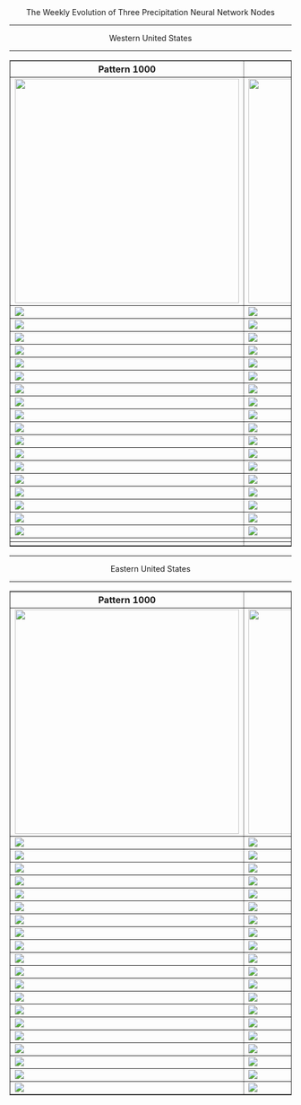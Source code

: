 <html>
  <head>
    <meta charset="utf-8">
    <meta name="viewport" content="width=device-width, initial-scale=1">
  </head>
  <body>
    <center>The Weekly Evolution of Three Precipitation Neural Network Nodes
  <hr>

<table border="1" cellpadding="1" cellspacing="1">
    <tr>
      <th>Pattern 1000</th>
      <th>Pattern 2000</th>
      <th>Pattern 3000</th>
    </tr>
    <tr>
      <td><img src="https://user-images.githubusercontent.com/75145898/108226847-7e6ade80-70fa-11eb-8543-b7e78eb28470.png" width="400"></td>
      <td><img src="https://user-images.githubusercontent.com/75145898/108226849-7f037500-70fa-11eb-9f1b-d8bd81c3164c.png" width="400"></td>
      <td><img src="https://user-images.githubusercontent.com/75145898/108226850-7f037500-70fa-11eb-8e74-8e79bcb3146d.png" width="400"></td>
    </tr>
    <tr>
      <td><img src="https://user-images.githubusercontent.com/75145898/108226852-7f037500-70fa-11eb-8efe-130780ee9eb3.png"></td>
      <td><img src="https://user-images.githubusercontent.com/75145898/108226854-7f037500-70fa-11eb-98dc-936585dd88e2.png"></td>
      <td><img src="https://user-images.githubusercontent.com/75145898/108226856-7f9c0b80-70fa-11eb-9c3e-e03250bf1864.png"></td>
    </tr>
    <tr>
      <td><img src="https://user-images.githubusercontent.com/75145898/108226857-7f9c0b80-70fa-11eb-8d9c-6e00c0319688.png"></td>
      <td><img src="https://user-images.githubusercontent.com/75145898/108226859-7f9c0b80-70fa-11eb-8cc3-27253c3a7899.png"></td>
      <td><img src="https://user-images.githubusercontent.com/75145898/108226860-8034a200-70fa-11eb-8b05-aa663f13093d.png"></td>
    </tr>
    <tr>
      <td><img src="https://user-images.githubusercontent.com/75145898/108226861-8034a200-70fa-11eb-85c2-599ebeb63bb6.png"></td>
      <td><img src="https://user-images.githubusercontent.com/75145898/108226862-8034a200-70fa-11eb-849b-35f2a8465355.png"></td>
      <td><img src="https://user-images.githubusercontent.com/75145898/108226863-8034a200-70fa-11eb-810a-9ae38f98114e.png"></td>
    </tr>
    <tr>
      <td><img src="https://user-images.githubusercontent.com/75145898/108230543-2209be00-70fe-11eb-8d2d-e767d4e72787.png"></td>
      <td><img src="https://user-images.githubusercontent.com/75145898/108230545-22a25480-70fe-11eb-8012-5bf0c33b8f72.png"></td>
      <td><img src="https://user-images.githubusercontent.com/75145898/108230546-22a25480-70fe-11eb-9b3c-82f8e92726e6.png"></td>
    </tr>
    <tr>
      <td><img src="https://user-images.githubusercontent.com/75145898/108230548-22a25480-70fe-11eb-8f10-1a63d8a3da3c.png"></td>
      <td><img src="https://user-images.githubusercontent.com/75145898/108230550-233aeb00-70fe-11eb-8bca-cb8da7ed5d24.png"></td>
      <td><img src="https://user-images.githubusercontent.com/75145898/108230551-233aeb00-70fe-11eb-8853-764b03fa7c1a.png"></td>
    </tr>
    <tr>
      <td><img src="https://user-images.githubusercontent.com/75145898/108230553-233aeb00-70fe-11eb-8859-e1a87994cb01.png"></td>
      <td><img src="https://user-images.githubusercontent.com/75145898/108230555-233aeb00-70fe-11eb-8e60-2843fd0d2bd6.png"></td>
      <td><img src="https://user-images.githubusercontent.com/75145898/108230556-23d38180-70fe-11eb-87c6-1336a1da3dad.png"></td>
    </tr>
    <tr>
      <td><img src="https://user-images.githubusercontent.com/75145898/108243597-81ba9600-710b-11eb-9609-a638e1febca2.png"></td>
      <td><img src="https://user-images.githubusercontent.com/75145898/108243599-82532c80-710b-11eb-8076-7733049bcb89.png"></td>
      <td><img src="https://user-images.githubusercontent.com/75145898/108243601-82532c80-710b-11eb-9a09-281b7c2c3e7c.png"></td>
    </tr>
    <tr>
      <td><img src="https://user-images.githubusercontent.com/75145898/108243603-82ebc300-710b-11eb-992f-84bb9932bd1a.png"></td>
      <td><img src="https://user-images.githubusercontent.com/75145898/108243604-82ebc300-710b-11eb-894c-0aa2e5a5a6c3.png"></td>
      <td><img src="https://user-images.githubusercontent.com/75145898/108243605-82ebc300-710b-11eb-958f-1903cc15b54d.png"></td>
    </tr>
    <tr>
      <td><img src="https://user-images.githubusercontent.com/75145898/108243606-82ebc300-710b-11eb-83e2-4d4ae4272a00.png"></td>
      <td><img src="https://user-images.githubusercontent.com/75145898/108243607-82ebc300-710b-11eb-837e-f9d33d8727da.png"></td>
      <td><img src="https://user-images.githubusercontent.com/75145898/108243608-83845980-710b-11eb-902d-cc4c5a76eb99.png"></td>
    </tr>
    <tr>
      <td><img src="https://user-images.githubusercontent.com/75145898/108243610-83845980-710b-11eb-9ac8-84e2c9ca9939.png"></td>
      <td><img src="https://user-images.githubusercontent.com/75145898/108243611-83845980-710b-11eb-88d7-7bb36acdda6f.png"></td>
      <td><img src="https://user-images.githubusercontent.com/75145898/108243613-83845980-710b-11eb-9f75-e4ab8928c052.png"></td>
    </tr>
    <tr>
      <td><img src="https://user-images.githubusercontent.com/75145898/108243616-841cf000-710b-11eb-9849-45d9222d0e86.png"></td>
      <td><img src="https://user-images.githubusercontent.com/75145898/108243617-841cf000-710b-11eb-9120-87a61ea81854.png"></td>
      <td><img src="https://user-images.githubusercontent.com/75145898/108243618-84b58680-710b-11eb-84df-9ac6d21fe44e.png"></td>
    </tr>
    <tr>
      <td><img src="https://user-images.githubusercontent.com/75145898/108243620-84b58680-710b-11eb-97b4-9612a65a8dee.png"></td>
      <td><img src="https://user-images.githubusercontent.com/75145898/108243621-84b58680-710b-11eb-90a7-df90ff349f8e.png"></td>
      <td><img src="https://user-images.githubusercontent.com/75145898/108243623-854e1d00-710b-11eb-8362-1bc542b4607b.png"></td>
    </tr>
    <tr>
      <td><img src="https://user-images.githubusercontent.com/75145898/108770856-152f0500-7518-11eb-88bc-b799903262ae.png"></td>
      <td><img src="https://user-images.githubusercontent.com/75145898/108770861-15c79b80-7518-11eb-8f78-d9cd2dcc858c.png"></td>
      <td><img src="https://user-images.githubusercontent.com/75145898/108770864-16603200-7518-11eb-91ad-b1191d97e2be.png"></td>
    </tr>
    <tr>
      <td><img src="https://user-images.githubusercontent.com/75145898/109684098-2cd04400-7b3d-11eb-9284-c099025a1e4d.png"></td>
      <td><img src="https://user-images.githubusercontent.com/75145898/109684128-348fe880-7b3d-11eb-91f5-dcd84c032ffd.png"></td>
      <td><img src="https://user-images.githubusercontent.com/75145898/109684167-3ce82380-7b3d-11eb-945d-c09cc6cb9e43.png"></td>
    </tr>
    <tr>
      <td><img src="https://user-images.githubusercontent.com/75145898/110349324-da38d100-7fef-11eb-83fd-5f1c7a7d4be5.png"></td>
      <td><img src="https://user-images.githubusercontent.com/75145898/110349390-e6bd2980-7fef-11eb-8dcd-4daa500b8b9b.png"></td>
      <td><img src="https://user-images.githubusercontent.com/75145898/110349477-fb99bd00-7fef-11eb-9788-c394d47fc506.png"></td>
    </tr>
    <tr>
      <td><img src="https://user-images.githubusercontent.com/75145898/111381390-47410c00-866b-11eb-80d7-024d8a00ac76.png"></td>
      <td><img src="https://user-images.githubusercontent.com/75145898/111381417-4f00b080-866b-11eb-91d8-9e188af7c1ee.png"></td>
      <td><img src="https://user-images.githubusercontent.com/75145898/111381456-5c1d9f80-866b-11eb-888a-702a3967d4ec.png"></td>
    </tr>
    <tr>
      <td><img src="https://user-images.githubusercontent.com/75145898/115426597-e2bf2280-a1bd-11eb-97cc-8b918a09fa1c.png"></td>
      <td><img src="https://user-images.githubusercontent.com/75145898/115426647-ee124e00-a1bd-11eb-8ebe-453374be83b8.png"></td>
      <td><img src="https://user-images.githubusercontent.com/75145898/115426693-fcf90080-a1bd-11eb-9a35-c92a67321f64.png"></td>
    </tr>
    <tr>
      <td><img src="https://user-images.githubusercontent.com/75145898/115433367-b5c23e00-a1c4-11eb-8347-8c8c6e35715e.png"></td>
      <td><img src="https://user-images.githubusercontent.com/75145898/115433389-bfe43c80-a1c4-11eb-9e9b-b468ad3da5b5.png"></td>
      <td><img src="https://user-images.githubusercontent.com/75145898/115433429-cc689500-a1c4-11eb-90cf-e10badfc45fb.png"></td>
    </tr>
    <tr>
      <td><img src=""></td>
      <td><img src=""></td>
      <td><img src=""></td>
    </tr>
    <tr>
      <td><img src=""></td>
      <td><img src=""></td>
      <td><img src=""></td>
    </tr>


Western United States
<hr>



<table border="1" cellpadding="1" cellspacing="1">
    <tr>
      <th>Pattern 1000</th>
      <th>Pattern 2000</th>
      <th>Pattern 3000</th>
    </tr>
    <tr>
      <td><img src="https://user-images.githubusercontent.com/75145898/108250029-00670180-7113-11eb-91fd-a98967d1fc2d.png" width="400"></td>
      <td><img src="https://user-images.githubusercontent.com/75145898/108250003-fd6c1100-7112-11eb-8759-257dbbed1f43.png" width="400"></td>
      <td><img src="https://user-images.githubusercontent.com/75145898/108250006-fe04a780-7112-11eb-9ec6-36aad4d0230b.png" width="400"></td>
    </tr>
    <tr>
      <td><img src="https://user-images.githubusercontent.com/75145898/108250008-fe04a780-7112-11eb-9696-664009ba21c9.png"></td>
      <td><img src="https://user-images.githubusercontent.com/75145898/108250009-fe04a780-7112-11eb-940c-a006df93e00a.png"></td>
      <td><img src="https://user-images.githubusercontent.com/75145898/108250010-fe04a780-7112-11eb-87fc-16df0305a206.png"></td>
    </tr>
    <tr>
      <td><img src="https://user-images.githubusercontent.com/75145898/108250013-fe04a780-7112-11eb-814f-4d6376097b26.png"></td>
      <td><img src="https://user-images.githubusercontent.com/75145898/108250014-fe9d3e00-7112-11eb-877a-7d6ab890cd75.png"></td>
      <td><img src="https://user-images.githubusercontent.com/75145898/108250015-fe9d3e00-7112-11eb-9334-be3a42127d58.png"></td>
    </tr>
    <tr>
      <td><img src="https://user-images.githubusercontent.com/75145898/108250017-ff35d480-7112-11eb-97f8-d01ab922368a.png"></td>
      <td><img src="https://user-images.githubusercontent.com/75145898/108250018-ff35d480-7112-11eb-9ebb-a2f6fb6c1590.png"></td>
      <td><img src="https://user-images.githubusercontent.com/75145898/108250019-ff35d480-7112-11eb-8df4-e58dc4dbe1c2.png"></td>
    </tr>
    <tr>
      <td><img src="https://user-images.githubusercontent.com/75145898/108250020-ff35d480-7112-11eb-86a0-2aed9e78f912.png"></td>
      <td><img src="https://user-images.githubusercontent.com/75145898/108250022-ffce6b00-7112-11eb-9a38-bd7801c5df63.png"></td>
      <td><img src="https://user-images.githubusercontent.com/75145898/108250023-ffce6b00-7112-11eb-8e8e-f199b13bb263.png"></td>
    </tr>
    <tr>
      <td><img src="https://user-images.githubusercontent.com/75145898/108250025-ffce6b00-7112-11eb-8c9b-2deced440c1f.png"></td>
      <td><img src="https://user-images.githubusercontent.com/75145898/108250026-ffce6b00-7112-11eb-8a94-a80ab755aa3b.png"></td>
      <td><img src="https://user-images.githubusercontent.com/75145898/108250027-ffce6b00-7112-11eb-9191-84cf5bd1bfe6.png"></td>
    </tr>
    <tr>
      <td><img src="https://user-images.githubusercontent.com/75145898/108263594-b89ca600-7123-11eb-885d-846b9bc90e3d.png"></td>
      <td><img src="https://user-images.githubusercontent.com/75145898/108263596-b9353c80-7123-11eb-9138-3dd07912aff2.png"></td>
      <td><img src="https://user-images.githubusercontent.com/75145898/108263597-b9353c80-7123-11eb-8220-b1938b4c5c9e.png"></td>
    </tr>
    <tr>
      <td><img src="https://user-images.githubusercontent.com/75145898/108263599-b9353c80-7123-11eb-9cc9-58438a1fa703.png"></td>
      <td><img src="https://user-images.githubusercontent.com/75145898/108263602-b9cdd300-7123-11eb-9e12-0c5b460fb78d.png"></td>
      <td><img src="https://user-images.githubusercontent.com/75145898/108263603-b9cdd300-7123-11eb-954d-ceb5c809fe11.png"></td>
    </tr>
    <tr>
      <td><img src="https://user-images.githubusercontent.com/75145898/108263605-b9cdd300-7123-11eb-8679-f43af764dc85.png"></td>
      <td><img src="https://user-images.githubusercontent.com/75145898/108263607-b9cdd300-7123-11eb-9b47-f3dc0b60eb63.png"></td>
      <td><img src="https://user-images.githubusercontent.com/75145898/108263608-ba666980-7123-11eb-9bc0-3cec3aaaeb40.png"></td>
    </tr>
    <tr>
      <td><img src="https://user-images.githubusercontent.com/75145898/108263610-ba666980-7123-11eb-810c-47bebb9c384f.png"></td>
      <td><img src="https://user-images.githubusercontent.com/75145898/108263611-ba666980-7123-11eb-960d-c0bd97795f1e.png"></td>
      <td><img src="https://user-images.githubusercontent.com/75145898/108263612-baff0000-7123-11eb-9caa-e6c47022ff1b.png"></td>
    </tr>
    <tr>
      <td><img src="https://user-images.githubusercontent.com/75145898/108263613-baff0000-7123-11eb-93b3-ce311d8ba27d.png"></td>
      <td><img src="https://user-images.githubusercontent.com/75145898/108263614-baff0000-7123-11eb-8a95-23310bef13d7.png"></td>
      <td><img src="https://user-images.githubusercontent.com/75145898/108263615-baff0000-7123-11eb-87ac-a6fe6bca4fed.png"></td>
    </tr>
    <tr>
      <td><img src="https://user-images.githubusercontent.com/75145898/108263616-baff0000-7123-11eb-92aa-597b8f2f254b.png"></td>
      <td><img src="https://user-images.githubusercontent.com/75145898/108263617-bb979680-7123-11eb-92eb-1eed7aa66054.png"></td>
      <td><img src="https://user-images.githubusercontent.com/75145898/108263618-bb979680-7123-11eb-97b0-a8103ff080d6.png"></td>
    </tr>
    <tr>
      <td><img src="https://user-images.githubusercontent.com/75145898/108263619-bb979680-7123-11eb-81f2-1505582b6d07.png"></td>
      <td><img src="https://user-images.githubusercontent.com/75145898/108263621-bb979680-7123-11eb-8d21-a681b03205bd.png"></td>
      <td><img src="https://user-images.githubusercontent.com/75145898/108263623-bc302d00-7123-11eb-9a3c-82223cd0085a.png"></td>
    </tr>
    <tr>
      <td><img src="https://user-images.githubusercontent.com/75145898/108770854-152f0500-7518-11eb-96de-dc3e8df404b8.png"></td>
      <td><img src="https://user-images.githubusercontent.com/75145898/108770859-15c79b80-7518-11eb-81a9-8132f430f5db.png"></td>
      <td><img src="https://user-images.githubusercontent.com/75145898/108770863-15c79b80-7518-11eb-97f6-0492f9953982.png"></td>
    </tr>
    <tr>
      <td><img src="https://user-images.githubusercontent.com/75145898/109683980-11fdcf80-7b3d-11eb-8e0f-bce24cb45c1c.png"></td>
      <td><img src="https://user-images.githubusercontent.com/75145898/109684007-175b1a00-7b3d-11eb-9756-fadb1f199bd8.png"></td>
      <td><img src="https://user-images.githubusercontent.com/75145898/109684030-1d50fb00-7b3d-11eb-835e-ef19b6ef7678.png"></td>
    </tr>
    <tr>
      <td><img src="https://user-images.githubusercontent.com/75145898/110349205-b7a6b800-7fef-11eb-97b7-bd17a33a8662.png"></td>
      <td><img src="https://user-images.githubusercontent.com/75145898/110349228-bd9c9900-7fef-11eb-92e6-ee443b177c91.png"></td>
      <td><img src="https://user-images.githubusercontent.com/75145898/110349251-c2614d00-7fef-11eb-9be4-b587dfb9f698.png"></td>
    </tr>
    <tr>
      <td><img src="https://user-images.githubusercontent.com/75145898/111381515-6c357f00-866b-11eb-9649-97f08a6c5f3b.png"></td>
      <td><img src="https://user-images.githubusercontent.com/75145898/111381532-72c3f680-866b-11eb-8bec-75d179f8b446.png"></td>
      <td><img src="https://user-images.githubusercontent.com/75145898/111381548-78214100-866b-11eb-81e9-c6176c20cd93.png"></td>
    </tr>
    <tr>
      <td><img src="https://user-images.githubusercontent.com/75145898/115428201-63325300-a1bf-11eb-9d28-31d37e87bd1f.png"></td>
      <td><img src="https://user-images.githubusercontent.com/75145898/115428223-69c0ca80-a1bf-11eb-9d87-c02c8a360241.png"></td>
      <td><img src="https://user-images.githubusercontent.com/75145898/115428245-704f4200-a1bf-11eb-9979-ae9719d81409.png"></td>
    </tr>
    <tr>
      <td><img src="https://user-images.githubusercontent.com/75145898/115429368-96291680-a1c0-11eb-8c68-7fbd52ea888b.png"></td>
      <td><img src="https://user-images.githubusercontent.com/75145898/115429407-9d502480-a1c0-11eb-9c3a-51f7b02eae4c.png"></td>
      <td><img src="https://user-images.githubusercontent.com/75145898/115429451-a640f600-a1c0-11eb-860a-37447bcf18a3.png"></td>
    </tr>
    <tr>
      <td><img src="https://user-images.githubusercontent.com/75145898/115430464-a1c90d00-a1c1-11eb-9702-d4bb7026445f.png"></td>
      <td><img src="https://user-images.githubusercontent.com/75145898/115430486-a68dc100-a1c1-11eb-92c3-24c492edb97c.png"></td>
      <td><img src="https://user-images.githubusercontent.com/75145898/115430532-ad1c3880-a1c1-11eb-998e-9b9f068bb424.png"></td>
    </tr>
    <tr>
      <td><img src="https://user-images.githubusercontent.com/75145898/115432032-3122f000-a1c3-11eb-9c34-df1ba65f3972.png"></td>
      <td><img src="https://user-images.githubusercontent.com/75145898/115432057-35e7a400-a1c3-11eb-904d-1bcd5892f4f9.png"></td>
      <td><img src="https://user-images.githubusercontent.com/75145898/115432103-4009a280-a1c3-11eb-8363-9153f422e76c.png"></td>
    </tr>
  <hr>
  
Eastern United States
<hr>
  
